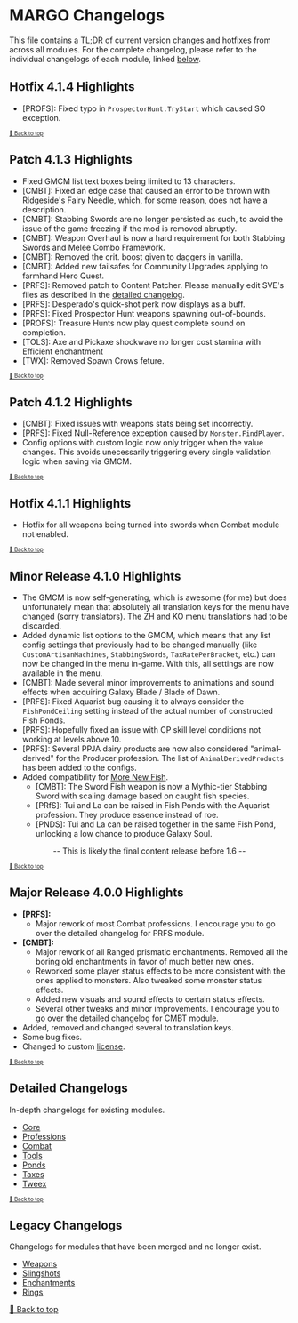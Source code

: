 ﻿# MARGO Changelogs

This file contains a TL;DR of current version changes and hotfixes from across all modules. For the complete changelog, please refer to the individual changelogs of each module, linked [below](#detailed-changelogs).

## Hotfix 4.1.4 Highlights

* [PROFS]: Fixed typo in `ProspectorHunt.TryStart` which caused SO exception.

<sup><sup>[🔼 Back to top](#margo-changelogs)</sup></sup>

## Patch 4.1.3 Highlights

* Fixed GMCM list text boxes being limited to 13 characters.
* [CMBT]: Fixed an edge case that caused an error to be thrown with Ridgeside's Fairy Needle, which, for some reason, does not have a description.
* [CMBT]: Stabbing Swords are no longer persisted as such, to avoid the issue of the game freezing if the mod is removed abruptly.
* [CMBT]: Weapon Overhaul is now a hard requirement for both Stabbing Swords and Melee Combo Framework.
* [CMBT]: Removed the crit. boost given to daggers in vanilla.
* [CMBT]: Added new failsafes for Community Upgrades applying to farmhand Hero Quest.
* [PRFS]: Removed patch to Content Patcher. Please manually edit SVE's files as described in the [detailed changelog](Modules/Professions/CHANGELOG.md).
* [PRFS]: Desperado's quick-shot perk now displays as a buff.
* [PRFS]: Fixed Prospector Hunt weapons spawning out-of-bounds.
* [PROFS]: Treasure Hunts now play quest complete sound on completion.
* [TOLS]: Axe and Pickaxe shockwave no longer cost stamina with Efficient enchantment
* [TWX]: Removed Spawn Crows feture.

<sup><sup>[🔼 Back to top](#margo-changelogs)</sup></sup>

## Patch 4.1.2 Highlights

* [CMBT]: Fixed issues with weapons stats being set incorrectly.
* [PRFS]: Fixed Null-Reference exception caused by `Monster.FindPlayer`.
* Config options with custom logic now only trigger when the value changes. This avoids unecessarily triggering every single validation logic when saving via GMCM.

<sup><sup>[🔼 Back to top](#margo-changelogs)</sup></sup>

## Hotfix 4.1.1 Highlights

* Hotfix for all weapons being turned into swords when Combat module not enabled.

<sup><sup>[🔼 Back to top](#margo-changelogs)</sup></sup>

## Minor Release 4.1.0 Highlights

* The GMCM is now self-generating, which is awesome (for me) but does unfortunately mean that absolutely all translation keys for the menu have changed (sorry translators). The ZH and KO menu translations had to be discarded.
* Added dynamic list options to the GMCM, which means that any list config settings that previously had to be changed manually (like `CustomArtisanMachines`, `StabbingSwords`, `TaxRatePerBracket`, etc.) can now be changed in the menu in-game. With this, all settings are now available in the menu.
* [CMBT]: Made several minor improvements to animations and sound effects when acquiring Galaxy Blade / Blade of Dawn.
* [PRFS]: Fixed Aquarist bug causing it to always consider the `FishPondCeiling` setting instead of the actual number of constructed Fish Ponds.
* [PRFS]: Hopefully fixed an issue with CP skill level conditions not working at levels above 10.
* [PRFS]: Several PPJA dairy products are now also considered "animal-derived" for the Producer profession. The list of `AnimalDerivedProducts` has been added to the configs.
* Added compatibility for [More New Fish](https://www.nexusmods.com/stardewvalley/mods/3578).
    * [CMBT]: The Sword Fish weapon is now a Mythic-tier Stabbing Sword with scaling damage based on caught fish species.
    * [PRfS]: Tui and La can be raised in Fish Ponds with the Aquarist profession. They produce essence instead of roe.
    * [PNDS]: Tui and La can be raised together in the same Fish Pond, unlocking a low chance to produce Galaxy Soul.

<div align="center">-- This is likely the final content release before 1.6 --</div>

<sup><sup>[🔼 Back to top](#margo-changelogs)</sup></sup>

## Major Release 4.0.0 Highlights

* **[PRFS]:**
    * Major rework of most Combat professions. I encourage you to go over the detailed changelog for PRFS module.
* **[CMBT]:**
    * Major rework of all Ranged prismatic enchantments. Removed all the boring old enchantments in favor of much better new ones.
    * Reworked some player status effects to be more consistent with the ones applied to monsters. Also tweaked some monster status effects.
    * Added new visuals and sound effects to certain status effects.
    * Several other tweaks and minor improvements. I encourage you to go over the detailed changelog for CMBT module.
* Added, removed and changed several to translation keys.
* Some bug fixes.
* Changed to custom [license](LICENSE).

<sup><sup>[🔼 Back to top](#margo-changelogs)</sup></sup>

## Detailed Changelogs

In-depth changelogs for existing modules.

* [Core](Modules/Core/CHANGELOG.md)
* [Professions](Modules/Professions/CHANGELOG.md)
* [Combat](Modules/Combat/CHANGELOG.md)
* [Tools](Modules/Tools/CHANGELOG.md)
* [Ponds](Modules/Ponds/CHANGELOG.md)
* [Taxes](Modules/Taxes/CHANGELOG.md)
* [Tweex](Modules/Tweex/CHANGELOG.md)

<sup><sup>[🔼 Back to top](#margo-changelogs)</sup></sup>

## Legacy Changelogs

Changelogs for modules that have been merged and no longer exist.

* [Weapons](Modules/Combat/resources/legacy/CHANGELOG_WPNZ.md)
* [Slingshots](Modules/Combat/resources/legacy/CHANGELOG_SLNGS.md)
* [Enchantments](Modules/Combat/resources/legacy/CHANGELOG_ENCH.md)
* [Rings](Modules/Combat/resources/legacy/CHANGELOG_RNGS.md)

[🔼 Back to top](#margo-changelogs)